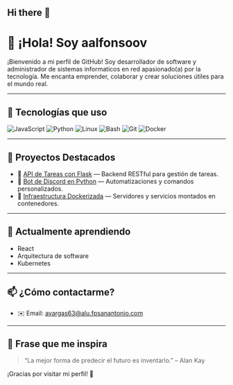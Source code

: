 ## Hi there 👋

# 👋 ¡Hola! Soy aalfonsoov

¡Bienvenido a mi perfil de GitHub! Soy desarrollador de software y administrador de sistemas informaticos en red apasionado(a) por la tecnología. Me encanta emprender, colaborar y crear soluciones útiles para el mundo real.

---

## 🚀 Tecnologías que uso

![JavaScript](https://img.shields.io/badge/-JavaScript-F7DF1E?style=flat&logo=javascript&logoColor=000)
![Python](https://img.shields.io/badge/-Python-3776AB?style=flat&logo=python&logoColor=fff)
![Linux](https://img.shields.io/badge/-Linux-FCC624?style=flat&logo=linux&logoColor=000)
![Bash](https://img.shields.io/badge/-Bash-4EAA25?style=flat&logo=gnu-bash&logoColor=fff)
![Git](https://img.shields.io/badge/-Git-F05032?style=flat&logo=git&logoColor=fff)
![Docker](https://img.shields.io/badge/-Docker-2496ED?style=flat&logo=docker&logoColor=fff)

---

## 💼 Proyectos Destacados

- 🔧 [API de Tareas con Flask](https://github.com/aalfonsoov/api-tareas) — Backend RESTful para gestión de tareas.
- 🤖 [Bot de Discord en Python](https://github.com/aalfonsoovc/discord-bot) — Automatizaciones y comandos personalizados.
- 🐳 [Infraestructura Dockerizada](https://github.com/aalfonsoov/docker-setup) — Servidores y servicios montados en contenedores.

---

## 🌱 Actualmente aprendiendo

- React
- Arquitectura de software
- Kubernetes

---

## 📫 ¿Cómo contactarme?

- ✉️ Email: avargas63@alu.fpsanantonio.com

---

## 🧠 Frase que me inspira

> “La mejor forma de predecir el futuro es inventarlo.” – Alan Kay

¡Gracias por visitar mi perfil! 🚀

